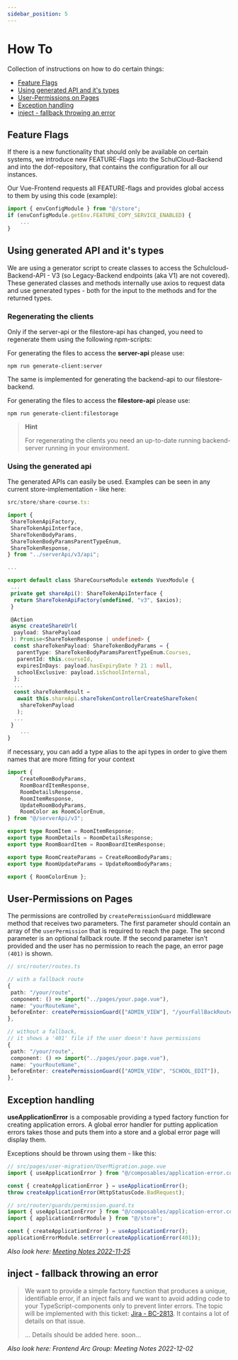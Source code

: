 ```yaml
---
sidebar_position: 5
---
```


# How To

Collection of instructions on how to do certain things:

<!-- vscode-markdown-toc -->
* [Feature Flags](#FeatureFlags)
* [Using generated API and it's types](#UsinggeneratedAPIanditstypes)
* [User-Permissions on Pages](#User-PermissionsonPages)
* [Exception handling](#Exceptionhandling)
* [inject - fallback throwing an error](#inject-fallbackthrowinganerror)

<!-- vscode-markdown-toc-config
	numbering=false
	autoSave=true
	/vscode-markdown-toc-config -->
<!-- /vscode-markdown-toc -->

## Feature Flags <a name='FeatureFlags'></a>

If there is a new functionality that should only be available on certain systems, we introduce new FEATURE-Flags into the SchulCloud-Backend and into the dof-repository, that contains the configuration for all our instances.

Our Vue-Frontend requests all FEATURE-flags and provides global access to them by using this code (example):

```typescript
import { envConfigModule } from "@/store";
if (envConfigModule.getEnv.FEATURE_COPY_SERVICE_ENABLED) {
    ...
}
```

## Using generated API and it's types <a name='UsinggeneratedAPIanditstypes'></a>

We are using a generator script to create classes to access the Schulcloud-Backend-API - V3 (so Legacy-Backend endpoints (aka V1) are not covered).
These generated classes and methods internally use axios to request data and use generated types - both for the input to the methods and for the returned types.

### Regenerating the clients

Only if the server-api or the filestore-api has changed, you need to regenerate them using the following npm-scripts:

For generating the files to access the **server-api** please use:

```shell
npm run generate-client:server
```

The same is implemented for generating the backend-api to our filestore-backend.

For generating the files to access the **filestore-api** please use:

```shell
npm run generate-client:filestorage
```

> **Hint**
>
> For regenerating the clients you need an up-to-date running backend-server running in your environment.

### Using the generated api

The generated APIs can easily be used. Examples can be seen in any current store-implementation - like here:

```typescript
src/store/share-course.ts:

import {
 ShareTokenApiFactory,
 ShareTokenApiInterface,
 ShareTokenBodyParams,
 ShareTokenBodyParamsParentTypeEnum,
 ShareTokenResponse,
} from "../serverApi/v3/api";

...

export default class ShareCourseModule extends VuexModule {
 ...
 private get shareApi(): ShareTokenApiInterface {
  return ShareTokenApiFactory(undefined, "v3", $axios);
 }

 @Action
 async createShareUrl(
  payload: SharePayload
 ): Promise<ShareTokenResponse | undefined> {
  const shareTokenPayload: ShareTokenBodyParams = {
   parentType: ShareTokenBodyParamsParentTypeEnum.Courses,
   parentId: this.courseId,
   expiresInDays: payload.hasExpiryDate ? 21 : null,
   schoolExclusive: payload.isSchoolInternal,
  };
  ...
  const shareTokenResult =
   await this.shareApi.shareTokenControllerCreateShareToken(
    shareTokenPayload
   );
  ...
 }
    ...
}

```

if necessary, you can add a type alias to the api types in order to give them names that are more fitting for your context

```typescript
import {
    CreateRoomBodyParams,
    RoomBoardItemResponse,
    RoomDetailsResponse,
    RoomItemResponse,
    UpdateRoomBodyParams,
    RoomColor as RoomColorEnum,
} from "@/serverApi/v3";

export type RoomItem = RoomItemResponse;
export type RoomDetails = RoomDetailsResponse;
export type RoomBoardItem = RoomBoardItemResponse;

export type RoomCreateParams = CreateRoomBodyParams;
export type RoomUpdateParams = UpdateRoomBodyParams;

export { RoomColorEnum };
```

## User-Permissions on Pages <a name='User-PermissionsonPages'></a>

The permissions are controlled by `createPermissionGuard` middleware method that receives two parameters. The first parameter should contain an array of the `userPermission` that is required to reach the page. The second parameter is an optional fallback route. If the second parameter isn't provided and the user has no permission to reach the page, an error page `(401)` is shown.

```typescript
// src/router/routes.ts

// with a fallback route
{
 path: "/your/route",
 component: () => import("../pages/your.page.vue"),
 name: "yourRouteName",
 beforeEnter: createPermissionGuard(["ADMIN_VIEW"], "/yourFallBackRoute"),
},

// without a fallback,
// it shows a '401' file if the user doesn't have permissions
{
 path: "/your/route",
 component: () => import("../pages/your.page.vue"),
 name: "yourRouteName",
 beforeEnter: createPermissionGuard(["ADMIN_VIEW", "SCHOOL_EDIT"]),
},
```

## Exception handling <a name='Exceptionhandling'></a>

**useApplicationError** is a composable providing a typed factory function for creating application errors.
A global error handler for putting application errors takes those and puts them into a store and a global error page will display them.

Exceptions should be thrown using them - like this:

```typescript
// src/pages/user-migration/UserMigration.page.vue
import { useApplicationError } from "@/composables/application-error.composable";

const { createApplicationError } = useApplicationError();
throw createApplicationError(HttpStatusCode.BadRequest);
```

```typescript
// src/router/guards/permission.guard.ts
import { useApplicationError } from "@/composables/application-error.composable";
import { applicationErrorModule } from "@/store";

const { createApplicationError } = useApplicationError();
applicationErrorModule.setError(createApplicationError(401));
```

*Also look here: [Meeting Notes 2022-11-25](https://docs.dbildungscloud.de/x/joL4DQ)*

## inject - fallback throwing an error <a name='inject-fallbackthrowinganerror'></a>

> We want to provide a simple factory function that produces a unique, identifiable error, if an inject fails and we want to avoid adding code to your TypeScript-components only to prevent linter errors.
> The topic will be implemented with this ticket: [Jira - BC-2813](https://ticketsystem.dbildungscloud.de/browse/BC-2813). It contains a lot of details on that issue.
>
> ... Details should be added here. soon...

*Also look here: Frontend Arc Group: Meeting Notes 2022-12-02*
